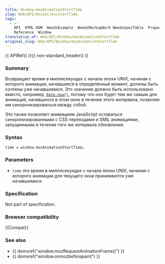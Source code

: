 ```yaml
---
title: Window.mozAnimationStartTime
slug: Web/API/Animation/startTime
tags:
  - >-
    API  HTML DOM  NeedsExample  NeedsMarkupWork NeedsSpecTable  Property 
    Reference  Window
translation_of: Web/API/Window/mozAnimationStartTime
original_slug: Web/API/Window/mozAnimationStartTime
---
```


{{ APIRef() }}{{ non-standard_header() }}

### Summary

Возвращает время в миллисекундах с начала эпохи UNIX, начиная с которого анимации, начавшиеся в определённый момент, должны быть сочтены уже начавшимися. Это значение должно быть использовано вместо, например, [`Date.now()`](/en/JavaScript/Reference/Global_Objects/Date/now), потому что оно будет тем же самым для анимаций, начавшихся в этом окне в течение этого интервала, позволяя им синхронизироваться между собой.

Это также позволяет анимациям JavaScript оставаться синхронизированными с CSS переходами и SMIL анимациями, запущенными в течение того же интервала обновления.

### Syntax

```
time = window.mozAnimationStartTime;
```

### Parameters

- _`time`_ это время в миллисекундах с начала эпохи UNIX, начиная с которого анимации для текущего окна принимаются уже начавшимися.

### Specification

Not part of specification.

### Browser compatibility

{{Compat}}

### See also

- {{ domxref("window.mozRequestAnimationFrame()") }}
- {{ domxref("window.onmozbeforepaint") }}
